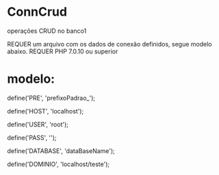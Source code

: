 # ConnCrud
operações CRUD no banco1

REQUER um arquivo com os dados de conexão definidos, segue modelo abaixo.
REQUER PHP 7.0.10 ou superior

# modelo:

define('PRE', 'prefixoPadrao_');

define('HOST', 'localhost');

define('USER', 'root');

define('PASS', '');

define('DATABASE', 'dataBaseName');

define('DOMINIO', 'localhost/teste');
